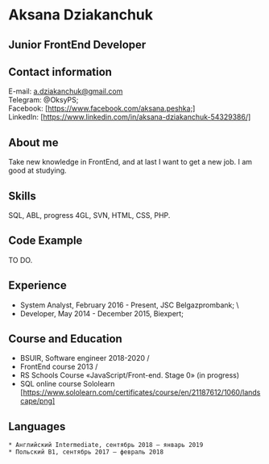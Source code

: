 # Aksana Dziakanchuk

## Junior FrontEnd Developer

## Contact information
E-mail: a.dziakanchuk@gmail.com \
Telegram: @OksyPS; \
Facebook: [https://www.facebook.com/aksana.peshka;] \
LinkedIn: [https://www.linkedin.com/in/aksana-dziakanchuk-54329386/]

## About me
Take new knowledge in FrontEnd, and at last I want to get a new job. I am good at studying.

## Skills
SQL, ABL, progress 4GL, SVN, HTML, CSS, PHP.

## Code Example
TO DO.

## Experience
   * System Analyst, February 2016 - Present, JSC Belgazprombank; \
   * Developer, May 2014 - December 2015, Biexpert;

## Course and Education
* BSUIR, Software engineer 2018-2020 /
* FrontEnd course 2013 /
* RS Schools Course «JavaScript/Front-end. Stage 0» (in progress)
* SQL online course Sololearn [https://www.sololearn.com/certificates/course/en/21187612/1060/landscape/png]

## Languages
    * Английский Intermediate, сентябрь 2018 – январь 2019
    * Польский В1, сентябрь 2017 – февраль 2018
